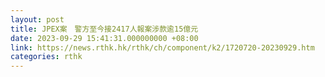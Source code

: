 ```yaml
---
layout: post
title: JPEX案　警方至今接2417人報案涉款逾15億元
date: 2023-09-29 15:41:31.000000000 +08:00
link: https://news.rthk.hk/rthk/ch/component/k2/1720720-20230929.htm
categories: rthk
---
```



